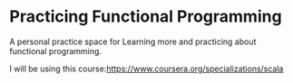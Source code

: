 # Practicing Functional Programming
A personal practice space for Learning more and practicing about functional programming.

I will be using this course:https://www.coursera.org/specializations/scala

